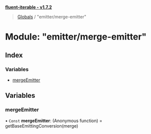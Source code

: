 **[fluent-iterable - v1.7.2](../README.md)**

> [Globals](../README.md) / "emitter/merge-emitter"

# Module: "emitter/merge-emitter"

## Index

### Variables

* [mergeEmitter](_emitter_merge_emitter_.md#mergeemitter)

## Variables

### mergeEmitter

• `Const` **mergeEmitter**: (Anonymous function) = getBaseEmittingConversion(merge)
